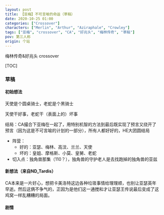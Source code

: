 ```yaml
---
layout: post
title: 【亚梅】不可言喻的命运（草稿）
date: 2020-10-25 01:00
categories: ["Crossover"]
characters: ["Merlin", "Arthur", "Aziraphale", "Crowley"]
tags: ["亚梅", "crossover", "CA", "好兆头", "梅林传奇", "草稿"]
pov: 第三人称
origin: 个站
---
```


梅林传奇&好兆头 crossover

[TOC]

### 草稿

#### 初始想法

天使是个圆桌骑士，老蛇是个黑骑士

天使干好事，老蛇干（表面上的）坏事

结局：CA撮合下亚梅在一起了，用特别机智的方法到最后既实现了预言又绕开了预言（因为这是不可言喻的计划的一部分），所有人都好好的，HE大团圆结局

- 阵营：
  - 好的：亚瑟、梅林、高汶、兰兰、天使
  - 坏的：皇姐、摩格斯、小莫、皇舅、老蛇
- 切入点：独角兽那集（110？），独角兽的守护老人是去找跑掉的独角兽的亚兹

#### 新想法（来自ND_Tardis）

CA本来是一片好心，想把卡美洛特这边各种垃圾事情给理理顺，也别让亚瑟英年早逝。然后这俩不争气的，正因为是他们这一通搅和才让亚瑟王传说最后变成了这鸡窝一样乱糟糟的局面。

#### 剧情

